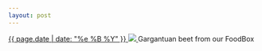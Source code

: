```yaml
---
layout: post
---
```


<p>
  <a href="/428">
    <time>{{ page.date | date: "%e %B %Y" }}</time>
    <img src="{{ site.assets_url }}/428.jpg">
  </a>
  Gargantuan beet from our FoodBox
</p>
